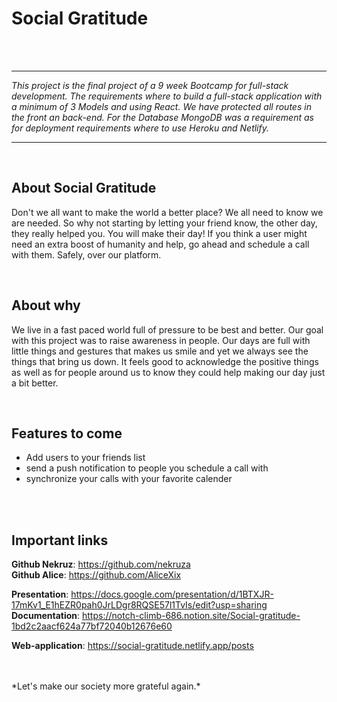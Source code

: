 # Social Gratitude

<br>
<br>

___
*This project is the final project of a 9 week Bootcamp for full-stack development.
The requirements where to build a full-stack application with a minimum of 3 Models and using React.
We have protected all routes in the front an back-end.
For the Database MongoDB was a requirement as for deployment requirements where to use Heroku and Netlify.*

___

<br>

## About Social Gratitude
Don't we all want to make the world a better place?
We all need to know we are needed. So why not starting by letting your friend know, the other day, they really helped you. You will make their day!
If you think a user might need an extra boost of humanity and help, go ahead and schedule a call with them. Safely, over our platform.

<br>

## About why
We live in a fast paced world full of pressure to be best and better.
Our goal with this project was to raise awareness in people. Our days are full with little things and gestures that makes us smile and yet we always see the things that bring us down.
It feels good to acknowledge the positive things as well as for people around us to know they could help making our day just a bit better.

<br>

## Features to come
- Add users to your friends list
- send a push notification to people you schedule a call with
- synchronize your calls with your favorite calender

<br>
<br>

## Important links
**Github Nekruz**: https://github.com/nekruza
<br>**Github Alice**: https://github.com/AliceXix

**Presentation**: https://docs.google.com/presentation/d/1BTXJR-17mKv1_E1hEZR0pah0JrLDgr8RQSE57l1TvIs/edit?usp=sharing
<br>**Documentation**: https://notch-climb-686.notion.site/Social-gratitude-1bd2c2aacf624a77bf72040b12676e60

**Web-application**: https://social-gratitude.netlify.app/posts


<br>
<br>
*Let's make our society more grateful again.*